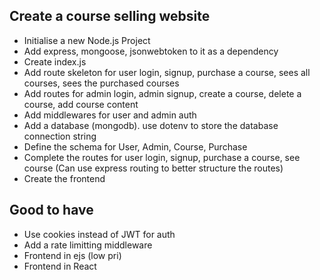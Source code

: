 ## Create a course selling website

- Initialise a new Node.js Project
- Add express, mongoose, jsonwebtoken to it as a dependency
- Create index.js
- Add route skeleton for user login, signup, purchase a course, sees all courses, sees the purchased courses
- Add routes for admin login, admin signup, create a course, delete a course, add course content
- Add middlewares for user and admin auth
- Add a database (mongodb). use dotenv to store the database connection string
- Define the schema for User, Admin, Course, Purchase
- Complete the routes for user login, signup, purchase a course, see course (Can use express routing to better structure the routes)
- Create the frontend

## Good to have
- Use cookies instead of JWT for auth
- Add a rate limitting middleware
- Frontend in ejs (low pri)
- Frontend in React